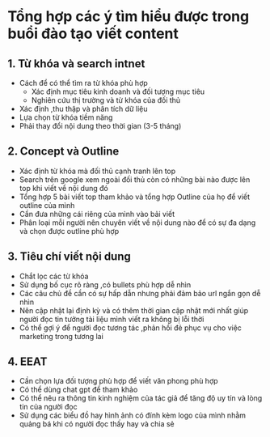 # Tổng hợp các ý tìm hiểu được trong buổi đào tạo viết content
## 1. Từ khóa và search intnet
- Cách để có thể tìm ra từ khóa phù hợp
  - Xác định mục tiêu kinh doanh và đối tượng mục tiêu
  - Nghiên cứu thị trường và từ khóa của đối thủ
- Xác định ,thu thập và phân tích dữ liệu
- Lựa chọn từ khóa tiềm năng
- Phải thay đổi nội dung theo thời gian (3-5 tháng)
## 2. Concept và Outline
- Xác định từ khóa mà đối thủ cạnh tranh lên top
- Search trên google xem ngoài đối thủ còn có những bài nào được lên top khi viết về nội dung đó
- Tổng hợp 5 bài viết top tham khảo và tổng hợp Outline của họ để viết outline của mình
- Cần đưa những cái riêng của mình vào bải viết 
- Phân loại mỗi người nên chuyên viết về nội dung nào để có sự đa dạng và chọn được outline phù hợp
## 3. Tiêu chí viết nội dung
- Chắt lọc các từ khóa
- Sử dụng bố cục rõ ràng ,có bullets phù hợp dễ nhìn
- Các câu chủ đề cần có sự hấp dẫn nhưng phải đảm bảo url ngắn gọn dễ nhìn
- Nên cập nhật lại định kỳ và có thêm thời gian cập nhật mới nhất giúp người đọc tin tưởng tài liệu mình viết ra không bị lỗi thời
- Có thể gợi ý để người đọc tương tác ,phản hồi đẻ phục vụ cho việc marketing trong tương lai

## 4. EEAT
- Cần chọn lựa đối tượng phù hợp để viết văn phong phù hợp
- Có thể dùng chat gpt để tham khảo
- Có thể nêu ra thông tin kinh nghiệm của tác giả để tăng độ uy tín và lòng tin của người đọc
- Sử dụng các biểu đồ hay hình ảnh có đính kèm logo của mình nhằm quảng bá khi có người đọc thấy hay và chia sẻ 